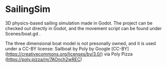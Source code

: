 # SailingSim
3D physics-based sailing simulation made in Godot. The project can be checked out directly in Godot, and the movement script can be found under Scenes/boat.gd .

The three dimensional boat model is not presonally owned, and it is used under a CC-BY license:
Sailboat by Poly by Google [CC-BY] (https://creativecommons.org/licenses/by/3.0/) via Poly Pizza (https://poly.pizza/m/7AOnch2wREC)
